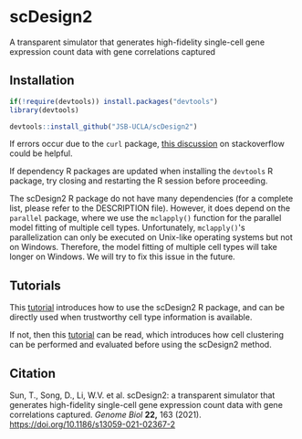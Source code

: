 # scDesign2
A transparent simulator that generates high-fidelity single-cell gene expression count data with gene correlations captured

## Installation
```r
if(!require(devtools)) install.packages("devtools")
library(devtools)

devtools::install_github("JSB-UCLA/scDesign2")
```
If errors occur due to the `curl` package, [this discussion](https://stackoverflow.com/questions/20923209/problems-installing-the-devtools-package) on stackoverflow could be helpful.

If dependency R packages are updated when installing the `devtools` R package, try closing and restarting the R session before proceeding.

The scDesign2 R package do not have many dependencies (for a complete list, please refer to the DESCRIPTION file). However, it does depend on the `parallel` package, where we use the `mclapply()` function for the parallel model fitting of multiple cell types. Unfortunately, `mclapply()`'s parallelization can only be executed on Unix-like operating systems but not on Windows. Therefore, the model fitting of multiple cell types will take longer on Windows. We will try to fix this issue in the future.

## Tutorials
This [tutorial](https://htmlpreview.github.io/?https://github.com/JSB-UCLA/scDesign2/blob/master/vignettes/scDesign2.html) introduces how to use the scDesign2 R package, and can be directly used when trustworthy cell type information is available.

If not, then this [tutorial](https://htmlpreview.github.io/?https://github.com/JSB-UCLA/scDesign2/blob/master/vignettes/preprocess_clustering.html) can be read, which introduces how cell clustering can be performed and evaluated before using the scDesign2 method.

## Citation
Sun, T., Song, D., Li, W.V. et al. scDesign2: a transparent simulator that generates high-fidelity single-cell gene expression count data with gene correlations captured. *Genome Biol* **22,** 163 (2021). https://doi.org/10.1186/s13059-021-02367-2
